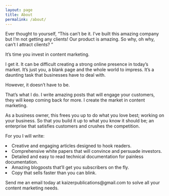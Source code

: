```yaml
---
layout: page
title: About
permalink: /about/
---
```


Ever thought to yourself, “This can’t be it. I’ve built this amazing company but I’m not getting any clients! Our product is amazing. So why, oh why, can’t I attract clients? ”

It’s time you invest in content marketing.

I get it. It can be difficult creating a strong online presence in today’s market. It’s just you, a blank page and the whole world to impress. It’s a daunting task that businesses have to deal with.

However, it doesn’t have to be. 

That’s what I do. I write amazing posts that will engage your customers, they will keep coming back for more. I create the market in content marketing. 

<p>As a business owner, this frees you up to do what you love best; working on your business. So that you build it up to what you know it should be; an enterprise that satisfies customers and crushes the competition.</p>

<div><p>For you I will write:
<li>Creative and engaging articles designed to hook readers.</li> 
<li>Comprehensive white papers that will convince and persuade investors.</li>
<li>Detailed and easy to read technical documentation for painless documentation.</li>
<li>Amazing blogposts that’ll get you subscribers on the fly.</li>
<li>Copy that sells faster than you can blink.</li></p></div>



<p>Send me an email today at kaizerpublications@gmail.com to solve all your content marketing needs.</p> 

